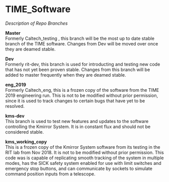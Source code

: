 # TIME_Software

*Description of Repo Branches*

**Master** <br>
  Formerly Caltech_testing , this branch will be the most up to date stable branch of the TIME software. Changes from Dev will be moved over once they are deamed stable. <br>

**Dev** <br>
  Formerly rit-dev, this branch is used for introducting and testing new code that has not yet been proven stable. Changes from this branch will be added to master frequently when they are deamed stable. <br>
  
**eng_2019** <br>
  Formerly Caltech_eng, this is a frozen copy of the software from the TIME 2019 engineering run. This is not to be modified without prior permission, since it is used to track changes to certain bugs that have yet to be resolved. <br>

**kms-dev** <br>
  This branch is used to test new features and updates to the software controlling the Kmirror System. It is in constant flux and should not be considered stable. <br>

**kms_working_copy** <br>
  This is a frozen copy of the Kmirror System software from its testing in the RIT lab from Nov 2018. It is not to be modified without prior permission. This code was is capable of replicating smooth tracking of the system in multiple modes, has the SICK safety system enabled for use with limit switches and emergency stop buttons, and can communicate by sockets to simulate command position inputs from a telescope. <br>
